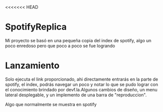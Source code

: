 <<<<<<< HEAD
# SpotifyReplica

Mi proyecto se basó en una pequeña copia del index de spotify, algo un poco enredoso pero que poco
a poco se fue logrando


# Lanzamiento

Solo ejecuta el link proporcionado, ahi directamente entrarás en la parte de spotify, el index, podrás navegar un poco y notar lo que se pudo lograr con el conocimiento brindado por devf.la.Algunos cambios de diseño, un menu lateral desplegable, y un implemento de una barra de "reproduccion".

Algo que normalmente se muestra en spotify